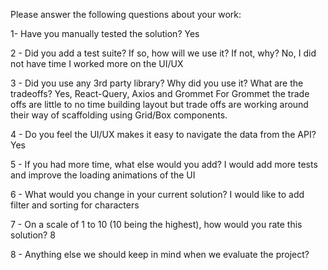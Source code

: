 Please answer the following questions about your work:

1- Have you manually tested the solution?
Yes

2 - Did you add a test suite? If so, how will we use it? If not, why?
No, I did not have time I worked more on the UI/UX

3 - Did you use any 3rd party library? Why did you use it? What are the tradeoffs?
Yes, React-Query, Axios and Grommet
For Grommet the trade offs are little to no time building layout but trade offs are working around their way of scaffolding using Grid/Box components.

4 - Do you feel the UI/UX makes it easy to navigate the data from the API?
Yes

5 - If you had more time, what else would you add?
I would add more tests and improve the loading animations of the UI

6 - What would you change in your current solution?
I would like to add filter and sorting for characters

7 - On a scale of 1 to 10 (10 being the highest), how would you rate this solution?
8

8 - Anything else we should keep in mind when we evaluate the project?
